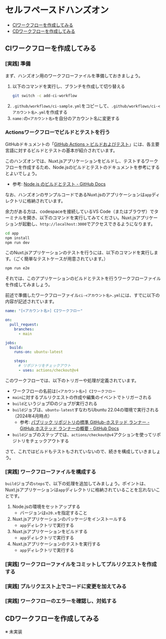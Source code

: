 # セルフペースドハンズオン

- [CIワークフローを作成してみる](#CIワークフローを作成してみる)
- [CDワークフローを作成してみる](#CDワークフローを作成してみる)

## CIワークフローを作成してみる

### [実践] 準備

まず、ハンズオン用のワークフローファイルを準備しておきましょう。

1. 以下のコマンドを実行し、ブランチを作成して切り替える
   ```bash
   git switch -c add-ci-workflow
   ```
2. `.github/workflows/ci-sample.yml`をコピーして、`.github/workflows/ci-<アカウント名>.yml`を作成する
3. `name:`の`<アカウント名>`を自分のアカウント名に変更する

### Actionsワークフローでビルドとテストを行う

GitHubドキュメントの「[GitHub Actions > ビルドおよびテスト](https://docs.github.com/ja/actions/automating-builds-and-tests)」には、各主要言語に対するビルドとテストの基本が紹介されています。

このハンズオンでは、Nuxt.jsアプリケーションをビルドし、テストするワークフローを作成するため、Node.jsのビルドとテストのドキュメントを参考にするとよいでしょう。

- 参考: [Node.js のビルドとテスト - GitHub Docs](https://docs.github.com/ja/actions/automating-builds-and-tests/building-and-testing-nodejs)

なお、ハンズオンのサンプルコードであるNuxt.jsのアプリケーションは`app`ディレクトリに格納されています。

余力がある方は、codespaceを接続しているVS Code（またはブラウザ）でターミナルを開き、以下のコマンドを実行してみてください。Nuxt.jsアプリケーションが起動し、`http://localhost:3000`でアクセスできるようになります。

```bash
cd app
npm install
npm run dev
```

このNuxt.jsアプリケーションのテストを行うには、以下のコマンドを実行します。（ごく簡単なテストケースが用意されています。）

```bash
npm run e2e
```

それでは、このアプリケーションのビルドとテストを行うワークフローファイルを作成してみましょう。

前述で準備したワークフローファイル`ci-<アカウント名>.yml`には、すでに以下の内容が記述されています。

```yml
name: "[<アカウント名>] CIワークフロー"

on:
  pull_request:
    branches:
      - main

jobs:
  build:
    runs-on: ubuntu-latest

    steps:
      # リポジトリをチェックアウト
      - uses: actions/checkout@v4
```

このワークフローでは、以下のトリガーや処理が定義されています。

- ワークフローの名前は`[<アカウント名>] CIワークフロー`
- `main`に対するプルリクエストの作成や編集のイベントでトリガーされる
- `build`というジョブIDのジョブが実行される
- `build`ジョブは、`ubuntu-latest`すなわちUbuntu 22.04の環境で実行される（2024年4月時点）
  - 参考: [パブリック リポジトリの標準 GitHub-ホステッド ランナー - GitHub ホステッド ランナーの概要 - GitHub Docs](https://docs.github.com/ja/actions/using-github-hosted-runners/about-github-hosted-runners/about-github-hosted-runners)
- `build`ジョブのステップでは、`actions/checkout@v4`アクションを使ってリポジトリをチェックアウトする

さて、これではビルドもテストもされていないので、続きを構成していきましょう。

### [実践] ワークフローファイルを構成する

`build`ジョブの`steps`で、以下の処理を追加してみましょう。ポイントは、Nuxt.jsアプリケーションは`app`ディレクトリに格納されていることを忘れないことです。

1. Node.jsの環境をセットアップする
   - バージョンは`v20.x`を指定すること
2. Nuxt.jsアプリケーションのパッケージをインストールする
   - `app`ディレクトリで実行する
3. Nuxt.jsアプリケーションをビルドする
   - `app`ディレクトリで実行する
4. Nuxt.jsアプリケーションのテストを実行する
   - `app`ディレクトリで実行する

### [実践] ワークフローファイルをコミットしてプルリクエストを作成する

### [実践] プルリクエスト上でコードに変更を加えてみる

### [実践] ワークフローのエラーを確認し、対処する

## CDワークフローを作成してみる

※ 未実装
